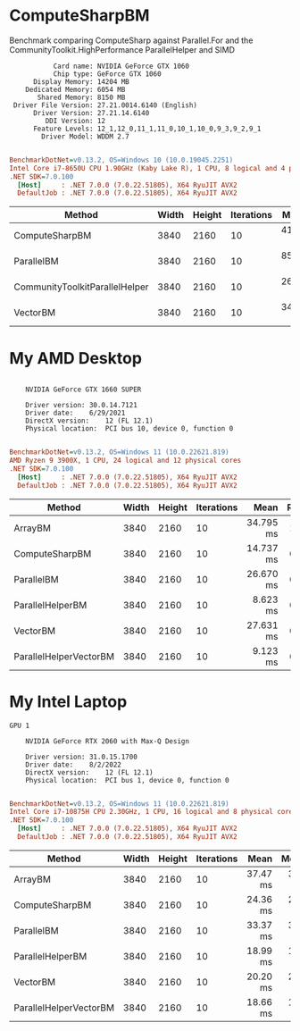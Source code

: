 # ComputeSharpBM
Benchmark comparing ComputeSharp against Parallel.For and the CommunityToolkit.HighPerformance ParallelHelper and SIMD

```
           Card name: NVIDIA GeForce GTX 1060
           Chip type: GeForce GTX 1060
      Display Memory: 14204 MB
    Dedicated Memory: 6054 MB
       Shared Memory: 8150 MB
 Driver File Version: 27.21.0014.6140 (English)
      Driver Version: 27.21.14.6140
         DDI Version: 12
      Feature Levels: 12_1,12_0,11_1,11_0,10_1,10_0,9_3,9_2,9_1
        Driver Model: WDDM 2.7
```

``` ini

BenchmarkDotNet=v0.13.2, OS=Windows 10 (10.0.19045.2251)
Intel Core i7-8650U CPU 1.90GHz (Kaby Lake R), 1 CPU, 8 logical and 4 physical cores
.NET SDK=7.0.100
  [Host]     : .NET 7.0.0 (7.0.22.51805), X64 RyuJIT AVX2
  DefaultJob : .NET 7.0.0 (7.0.22.51805), X64 RyuJIT AVX2


```

|                         Method | Width | Height | Iterations |     Mean |    Error |   StdDev | Allocated |
|------------------------------- |------ |------- |----------- |---------:|---------:|---------:|----------:|
|                 ComputeSharpBM |  3840 |   2160 |         10 | 41.77 ms | 0.830 ms | 1.559 ms |    7624 B |
|                     ParallelBM |  3840 |   2160 |         10 | 85.72 ms | 1.705 ms | 3.118 ms |   30171 B |
| CommunityToolkitParallelHelper |  3840 |   2160 |         10 | 26.43 ms | 0.501 ms | 0.514 ms |   30022 B |
|                       VectorBM |  3840 |   2160 |         10 | 34.43 ms | 0.554 ms | 0.432 ms |      34 B |



# My AMD Desktop
```

	NVIDIA GeForce GTX 1660 SUPER

	Driver version:	30.0.14.7121
	Driver date:	6/29/2021
	DirectX version:	12 (FL 12.1)
	Physical location:	PCI bus 10, device 0, function 0
```


``` ini

BenchmarkDotNet=v0.13.2, OS=Windows 11 (10.0.22621.819)
AMD Ryzen 9 3900X, 1 CPU, 24 logical and 12 physical cores
.NET SDK=7.0.100
  [Host]     : .NET 7.0.0 (7.0.22.51805), X64 RyuJIT AVX2
  DefaultJob : .NET 7.0.0 (7.0.22.51805), X64 RyuJIT AVX2


```
|                 Method | Width | Height | Iterations |      Mean | Ratio | Allocated |
|----------------------- |------ |------- |----------- |----------:|------:|----------:|
|                ArrayBM |  3840 |   2160 |         10 | 34.795 ms |  1.00 |      34 B |
|         ComputeSharpBM |  3840 |   2160 |         10 | 14.737 ms |  0.42 |    7592 B |
|             ParallelBM |  3840 |   2160 |         10 | 26.670 ms |  0.77 |   63286 B |
|       ParallelHelperBM |  3840 |   2160 |         10 |  8.623 ms |  0.25 |   56384 B |
|               VectorBM |  3840 |   2160 |         10 | 27.631 ms |  0.79 |      15 B |
| ParallelHelperVectorBM |  3840 |   2160 |         10 |  9.123 ms |  0.26 |   51860 B |

# My Intel Laptop

```
GPU 1

	NVIDIA GeForce RTX 2060 with Max-Q Design

	Driver version:	31.0.15.1700
	Driver date:	8/2/2022
	DirectX version:	12 (FL 12.1)
	Physical location:	PCI bus 1, device 0, function 0
```

``` ini

BenchmarkDotNet=v0.13.2, OS=Windows 11 (10.0.22621.819)
Intel Core i7-10875H CPU 2.30GHz, 1 CPU, 16 logical and 8 physical cores
.NET SDK=7.0.100
  [Host]     : .NET 7.0.0 (7.0.22.51805), X64 RyuJIT AVX2
  DefaultJob : .NET 7.0.0 (7.0.22.51805), X64 RyuJIT AVX2


```
|                 Method | Width | Height | Iterations |     Mean |   Median | Ratio | Allocated |
|----------------------- |------ |------- |----------- |---------:|---------:|------:|----------:|
|                ArrayBM |  3840 |   2160 |         10 | 37.47 ms | 36.64 ms |  1.00 |      37 B |
|         ComputeSharpBM |  3840 |   2160 |         10 | 24.36 ms | 24.35 ms |  0.65 |    7599 B |
|             ParallelBM |  3840 |   2160 |         10 | 33.37 ms | 33.26 ms |  0.90 |   46811 B |
|       ParallelHelperBM |  3840 |   2160 |         10 | 18.99 ms | 18.80 ms |  0.50 |   47969 B |
|               VectorBM |  3840 |   2160 |         10 | 20.20 ms | 20.08 ms |  0.53 |      15 B |
| ParallelHelperVectorBM |  3840 |   2160 |         10 | 18.66 ms | 18.64 ms |  0.50 |   47119 B |

